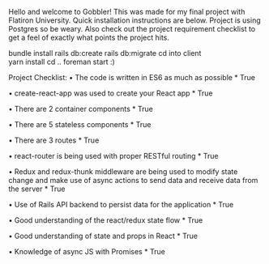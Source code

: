 Hello and welcome to Gobbler! This was made for my final project with Flatiron University. Quick installation instructions are below. Project is using Postgres so be weary. Also check out the project requirement checklist to get a feel of exactly what points the project hits. 

bundle install
rails db:create 
rails db:migrate
cd into client  
yarn install 
cd .. 
foreman start :)


Project Checklist: 
• The code is written in ES6 as much as possible *
  True

• create-react-app was used to create your React app *
  True

• There are 2 container components *
  True

• There are 5 stateless components *
  True

• There are 3 routes *
  True

• react-router is being used with proper RESTful routing *
  True

• Redux and redux-thunk middleware are being used to modify state change and make use of async actions to send data and receive data from   the server *
  True

• Use of Rails API backend to persist data for the application *
  True

• Good understanding of the react/redux state flow *
  True

• Good understanding of state and props in React *
  True

• Knowledge of async JS with Promises *
  True



